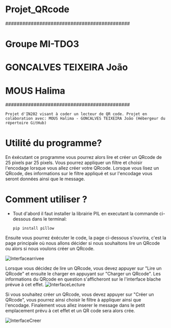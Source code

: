 # Projet_QRcode



############################################
# Groupe MI-TDO3
# GONCALVES TEIXEIRA João  
# MOUS Halima

############################################

```
Projet d'IN202 visant à coder un lecteur de QR code. Projet en colaboration avec: MOUS Halima - GONCALVES TEIXEIRA João (Hébergeur du répertoire GitHub)
```


# Utilité du programme?
En éxécutant ce programme vous pourrez alors lire et créer un QRcode de 25 pixels par 25 pixels. Vous pourrez appliquer un filtre et choisir l'encodage lorsque vous allez créer votre QRcode. Lorsque vous lisez un QRcode, des informations sur le filtre appliqué et sur l'encodage vous seront données ainsi que le message.


# Comment utiliser ?
* Tout d'abord il faut installer la librairie PIL en executant la commande ci-dessous dans le terminal:

    ```
    pip install pillow
    ```

Ensuite vous pourrez éxécuter le code, la page ci-dessous s'ouvrira, c'est la page principale où nous allons décider si nous souhaitons lire un QRcode ou alors si nous voulons créer un QRcode.

![Interfacearrivee](https://user-images.githubusercontent.com/91261751/168499177-23d270f9-3152-4d37-a30f-7652c6f91082.png)

Lorsque vous décidez de lire un QRcode, vous devez appuyer sur "Lire un QRcode" et ensuite le charger en appuyant sur "Charger un QRcode".  Les informations du QRcode en question s'afficheront sur le l'interface blache prévue à cet effet.
![InterfaceLecture](https://user-images.githubusercontent.com/91261751/168499183-8f9d293d-0b8f-49b8-871a-eae636a02c7a.png)



Si vous souhaitez créer un QRcode, vous devez appuyer sur "Créer un QRcode", vous pourrez ainsi choisir le filtre à appliquer ainsi que l'encodage. Finalement vous allez inserer le message dans le petit emplacement prévu à cet effet et un QR code sera alors crée.

![InterfaceCreer](https://user-images.githubusercontent.com/91261751/168499180-9c90d5a6-4384-4179-8fb1-f5982ed15158.png)
